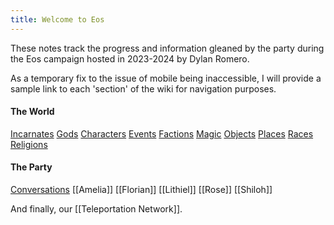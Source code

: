 ```yaml
---
title: Welcome to Eos
---
```

These notes track the progress and information gleaned by the party during the Eos campaign hosted in 2023-2024 by Dylan Romero.

As a temporary fix to the issue of mobile being inaccessible, I will provide a sample link to each 'section' of the wiki for navigation purposes.

#### The World
[Incarnates](https://eosnotes.pages.dev/The-World/Characters/Incarnates/)
[Gods](https://eosnotes.pages.dev/The-World/Characters/Gods/)
[Characters](https://eosnotes.pages.dev/The-World/Characters/)
[Events](https://eosnotes.pages.dev/The-World/Events/)
[Factions](https://eosnotes.pages.dev/The-World/Factions/)
[Magic](https://eosnotes.pages.dev/The-World/Magic/)
[Objects](https://eosnotes.pages.dev/The-World/Objects/)
[Places](https://eosnotes.pages.dev/The-World/Places/)
[Races](https://eosnotes.pages.dev/The-World/Races/)
[Religions](https://eosnotes.pages.dev/The-World/Religions/)

#### The Party
[Conversations](https://eosnotes.pages.dev/The-Party/Conversations/)
[[Amelia]]
[[Florian]]
[[Lithiel]]
[[Rose]]
[[Shiloh]]

And finally, our [[Teleportation Network]].
